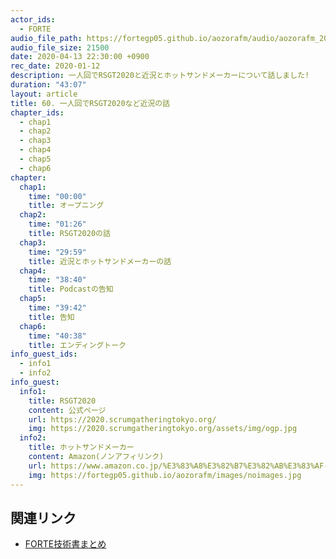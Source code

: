 ```yaml
---
actor_ids:
  - FORTE
audio_file_path: https://fortegp05.github.io/aozorafm/audio/aozorafm_20200413_01.mp3
audio_file_size: 21500
date: 2020-04-13 22:30:00 +0900
rec_date: 2020-01-12
description: 一人回でRSGT2020と近況とホットサンドメーカーについて話しました!
duration: "43:07"
layout: article
title: 60. 一人回でRSGT2020など近況の話
chapter_ids:
  - chap1
  - chap2
  - chap3
  - chap4
  - chap5
  - chap6
chapter:
  chap1:
    time: "00:00"
    title: オープニング
  chap2:
    time: "01:26"
    title: RSGT2020の話
  chap3:
    time: "29:59"
    title: 近況とホットサンドメーカーの話
  chap4:
    time: "38:40"
    title: Podcastの告知
  chap5:
    time: "39:42"
    title: 告知
  chap6:
    time: "40:38"
    title: エンディングトーク
info_guest_ids:
  - info1
  - info2
info_guest:
  info1:
    title: RSGT2020
    content: 公式ページ
    url: https://2020.scrumgatheringtokyo.org/
    img: https://2020.scrumgatheringtokyo.org/assets/img/ogp.jpg
  info2:
    title: ホットサンドメーカー
    content: Amazon(ノンアフィリンク)
    url: https://www.amazon.co.jp/%E3%83%A8%E3%82%B7%E3%82%AB%E3%83%AF-%E3%83%9B%E3%83%83%E3%83%88%E3%82%B5%E3%83%B3%E3%83%89%E3%83%A1%E3%83%BC%E3%82%AB%E3%83%BC-%E7%84%BC%E3%81%8D%E7%9B%AE%E3%81%8C%E3%82%B5%E3%82%AF%E3%82%B5%E3%82%AF-%E3%82%AC%E3%82%B9%E7%81%AB%E5%B0%82%E7%94%A8-SJ2408/dp/B01MZ203IG
    img: https://fortegp05.github.io/aozorafm/images/noimages.jpg
---
```


## 関連リンク
- [FORTE技術書まとめ](https://fortegp05.github.io/portfolio/techbook.html)
